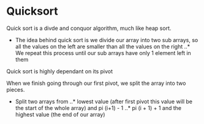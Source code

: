 # Quicksort

Quick sort is a divde and conquor algorithm, much like heap sort.

* The idea behind quick sort is we divide our array into two sub arrays, so all the values on the left are smaller than all the values on the right
..* We repeat this process until our sub arrays have only 1 element left in them 

Quick sort is highly dependant on its pivot 

When we finish going through our first pivot, we split the array into two pieces. 

* Split two arrays from 
..* lowest value (after first pivot this value will be the start of the whole array) and pi (i+1) - 1
..* pi (i + 1) + 1 and the highest value (the end of our array)